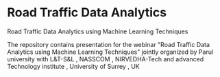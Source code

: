 # Road Traffic Data Analytics
Road Traffic Data Analytics using Machine Learning Techniques

The repository contains presentation for the webinar "Road Traffic Data Analytics using Machine Learning Techniques" jointly organized by Parul university with L&T-S&L , NASSCOM , NIRVEDHA-Tech and advanced Technology institute , University of Surrey , UK
